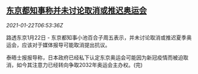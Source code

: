 <!--1611298456000-->
[东京都知事称并未讨论取消或推迟奥运会](https://cn.reuters.com/article/japan-tokyo-olympics-media-0122-idCNKBS29R0O0)
------

<div><i>2021-01-22T06:53:36Z</i></div><p>路透东京1月22日 - 东京都知事小池百合子周五表示，并未讨论取消或推迟夏季奥运会，应该对于媒体报导可能取消提出抗议。</p><p>泰晤士报报导称，日本政府已经私下认定东京奥运会可能因为新冠疫情而被迫取消，如今其注意力已经转向争取2032年奥运会主办权。(完)</p>
